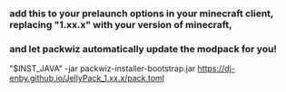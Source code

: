### add this to your prelaunch options in your minecraft client, replacing "1.xx.x" with your version of minecraft, ###
### and let packwiz automatically update the modpack for you! ###

"$INST_JAVA" -jar packwiz-installer-bootstrap.jar https://dj-enby.github.io/JellyPack_1.xx.x/pack.toml